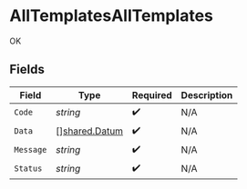# AllTemplatesAllTemplates

OK


## Fields

| Field                                          | Type                                           | Required                                       | Description                                    |
| ---------------------------------------------- | ---------------------------------------------- | ---------------------------------------------- | ---------------------------------------------- |
| `Code`                                         | *string*                                       | :heavy_check_mark:                             | N/A                                            |
| `Data`                                         | [][shared.Datum](../../models/shared/datum.md) | :heavy_check_mark:                             | N/A                                            |
| `Message`                                      | *string*                                       | :heavy_check_mark:                             | N/A                                            |
| `Status`                                       | *string*                                       | :heavy_check_mark:                             | N/A                                            |